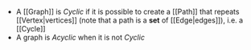 * A [[Graph]] is *Cyclic* if it is possible to create a [[Path]] that repeats [[Vertex|vertices]] (note that a path is a **set** of [[Edge|edges]]), i.e. a [[Cycle]]
* A graph is *Acyclic* when it is not *Cyclic*